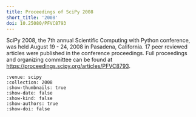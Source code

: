 ```yaml
---
title: Proceedings of SciPy 2008
short_title: '2008'
doi: 10.25080/PFVC8793
---
```


SciPy 2008, the 7th annual Scientific Computing with Python conference, was held August 19 - 24, 2008 in Pasadena, California. 17 peer reviewed articles were published in the conference proceedings. Full proceedings and organizing committee can be found at https://proceedings.scipy.org/articles/PFVC8793.

```{cn:articles}
:venue: scipy
:collection: 2008
:show-thumbnails: true
:show-date: false
:show-kind: false
:show-authors: true
:show-doi: false
```
